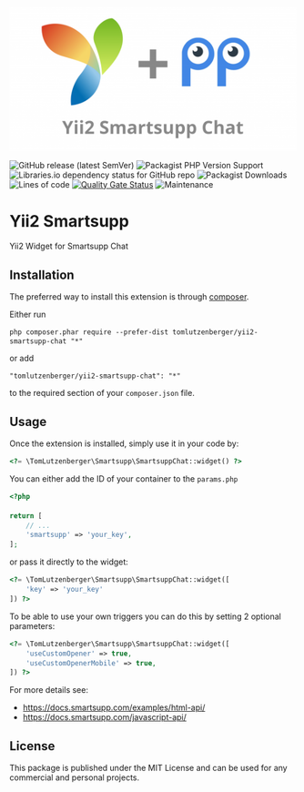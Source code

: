 ![Yii2 Smartsupp Chat](logo.png)

![GitHub release (latest SemVer)](https://img.shields.io/github/v/release/tomlutzenberger/yii2-smartsupp-chat)
![Packagist PHP Version Support](https://img.shields.io/packagist/php-v/tomlutzenberger/yii2-smartsupp-chat)
![Libraries.io dependency status for GitHub repo](https://img.shields.io/librariesio/github/tomlutzenberger/yii2-smartsupp-chat)
![Packagist Downloads](https://img.shields.io/packagist/dt/tomlutzenberger/yii2-smartsupp-chat)
![Lines of code](https://img.shields.io/tokei/lines/github/tomlutzenberger/yii2-smartsupp-chat)
[![Quality Gate Status](https://sonarcloud.io/api/project_badges/measure?project=tomlutzenberger_yii2-smartsupp-chat&metric=alert_status)](https://sonarcloud.io/dashboard?id=tomlutzenberger_yii2-smartsupp-chat)
![Maintenance](https://img.shields.io/maintenance/yes/2021)

Yii2 Smartsupp
=====================
Yii2 Widget for Smartsupp Chat

Installation
------------

The preferred way to install this extension is through [composer](http://getcomposer.org/download/).

Either run

```
php composer.phar require --prefer-dist tomlutzenberger/yii2-smartsupp-chat "*"
```

or add

```
"tomlutzenberger/yii2-smartsupp-chat": "*"
```

to the required section of your `composer.json` file.


Usage
-----

Once the extension is installed, simply use it in your code by:

```php
<?= \TomLutzenberger\Smartsupp\SmartsuppChat::widget() ?>
```

You can either add the ID of your container to the `params.php`

```php
<?php
      
return [
    // ...
    'smartsupp' => 'your_key',
];
```

or pass it
directly to the widget: 

```php
<?= \TomLutzenberger\Smartsupp\SmartsuppChat::widget([
    'key' => 'your_key'
]) ?>
```

To be able to use your own triggers you can do this by setting 2 optional parameters:

```php
<?= \TomLutzenberger\Smartsupp\SmartsuppChat::widget([
    'useCustomOpener' => true,
    'useCustomOpenerMobile' => true,
]) ?>
```

For more details see:
- https://docs.smartsupp.com/examples/html-api/
- https://docs.smartsupp.com/javascript-api/

License
-----
This package is published under the MIT License and can be used for any 
commercial and personal projects.
